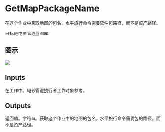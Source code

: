 # GetMapPackageName

在这个作业中获取地图的包名。水平旅行命令需要软件包路径，而不是资产路径。

目标是电影管道蓝图库

## 图示

![]($-20221218-20085821.png)

## Inputs

在工作中。电影管道执行者工作对象参考。  

## Outputs

返回值。字符串。获取这个作业中的地图的包名。水平旅行命令需要包的路径，而不是资产路径。
